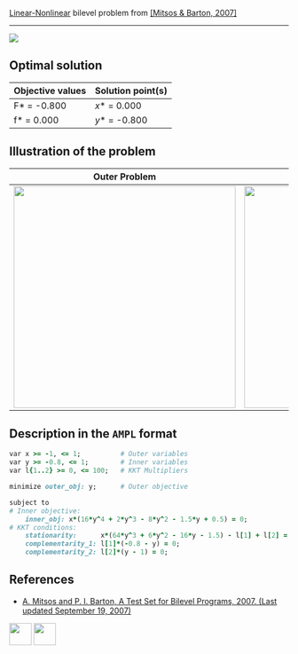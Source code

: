 [Linear-Nonlinear](/BASBLib/LP-NLP-problems) bilevel problem from [\[Mitsos & Barton, 2007\]][Mitsos & Barton, 2007]

---

![](/BASBLib/images/mb_2007_11_eq.jpg)

## Optimal solution

Objective values   | Solution point(s) |
------------------ | ----------------- |
F* = -0.800        | _x_* = 0.000      |
f* =  0.000        | _y_* = -0.800     |

## Illustration of the problem

Outer Problem    | Inner Problem    |
---------------- | ---------------- |
<img src="/BASBLib/images/mb_2007_11_outer.jpg" width="400"> | <img src="/BASBLib/images/mb_2007_11_inner.jpg" width="400"> |

## Description in the `AMPL` format

```ruby
var x >= -1, <= 1;          # Outer variables
var y >= -0.8, <= 1;        # Inner variables
var l{1..2} >= 0, <= 100;   # KKT Multipliers

minimize outer_obj: y;      # Outer objective

subject to
# Inner objective:
    inner_obj: x*(16*y^4 + 2*y^3 - 8*y^2 - 1.5*y + 0.5) = 0;
# KKT conditions:
    stationarity:      x*(64*y^3 + 6*y^2 - 16*y - 1.5) - l[1] + l[2] = 0;
    complementarity_1: l[1]*(-0.8 - y) = 0;
    complementarity_2: l[2]*(y - 1) = 0;
```

##  References

 - [A. Mitsos and P. I. Barton, A Test Set for Bilevel Programs, 2007. (Last updated September 19, 2007)](https://www.researchgate.net/publication/228455291_A_test_set_for_bilevel_programs)

[<img src="http://www.interupgrade.com/images/pfeil-backbutton.png" width="40" height="40">](/BASBLib/LP-NLP-problems "Back to summary of LP-NLP bilevel problems")
[<img src="https://cdn1.iconfinder.com/data/icons/MetroStation-PNG/128/MB__home.png" width="40" height="40">](/BASBLib/index "Back to homepage")

[Mitsos & Barton, 2007]: https://www.researchgate.net/publication/228455291_A_test_set_for_bilevel_programs
